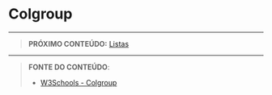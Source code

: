 # Colgroup





***

> **PRÓXIMO CONTEÚDO:** [Listas](/conteudo/07-listas)

***


> **FONTE DO CONTEÚDO**:
>
> - [W3Schools - Colgroup](https://www.w3schools.com/html/html_table_colgroup.asp)